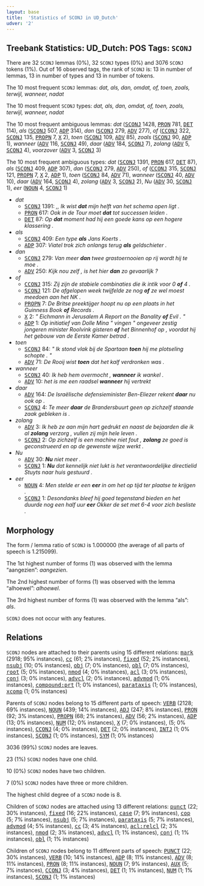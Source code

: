 ```yaml
---
layout: base
title:  'Statistics of SCONJ in UD_Dutch'
udver: '2'
---
```


## Treebank Statistics: UD_Dutch: POS Tags: `SCONJ`

There are 32 `SCONJ` lemmas (0%), 32 `SCONJ` types (0%) and 3076 `SCONJ` tokens (1%).
Out of 16 observed tags, the rank of `SCONJ` is: 13 in number of lemmas, 13 in number of types and 13 in number of tokens.

The 10 most frequent `SCONJ` lemmas: <em>dat, als, dan, omdat, of, toen, zoals, terwijl, wanneer, nadat</em>

The 10 most frequent `SCONJ` types:  <em>dat, als, dan, omdat, of, toen, zoals, terwijl, wanneer, nadat</em>

The 10 most frequent ambiguous lemmas: <em>dat</em> (<tt><a href="nl-pos-SCONJ.html">SCONJ</a></tt> 1428, <tt><a href="nl-pos-PRON.html">PRON</a></tt> 781, <tt><a href="nl-pos-DET.html">DET</a></tt> 114), <em>als</em> (<tt><a href="nl-pos-SCONJ.html">SCONJ</a></tt> 507, <tt><a href="nl-pos-ADP.html">ADP</a></tt> 314), <em>dan</em> (<tt><a href="nl-pos-SCONJ.html">SCONJ</a></tt> 279, <tt><a href="nl-pos-ADV.html">ADV</a></tt> 277), <em>of</em> (<tt><a href="nl-pos-CCONJ.html">CCONJ</a></tt> 322, <tt><a href="nl-pos-SCONJ.html">SCONJ</a></tt> 135, <tt><a href="nl-pos-PROPN.html">PROPN</a></tt> 7, <tt><a href="nl-pos-X.html">X</a></tt> 2), <em>toen</em> (<tt><a href="nl-pos-SCONJ.html">SCONJ</a></tt> 109, <tt><a href="nl-pos-ADV.html">ADV</a></tt> 85), <em>zoals</em> (<tt><a href="nl-pos-SCONJ.html">SCONJ</a></tt> 90, <tt><a href="nl-pos-ADP.html">ADP</a></tt> 1), <em>wanneer</em> (<tt><a href="nl-pos-ADV.html">ADV</a></tt> 116, <tt><a href="nl-pos-SCONJ.html">SCONJ</a></tt> 49), <em>daar</em> (<tt><a href="nl-pos-ADV.html">ADV</a></tt> 184, <tt><a href="nl-pos-SCONJ.html">SCONJ</a></tt> 7), <em>zolang</em> (<tt><a href="nl-pos-ADV.html">ADV</a></tt> 5, <tt><a href="nl-pos-SCONJ.html">SCONJ</a></tt> 4), <em>voorzover</em> (<tt><a href="nl-pos-ADV.html">ADV</a></tt> 3, <tt><a href="nl-pos-SCONJ.html">SCONJ</a></tt> 3)

The 10 most frequent ambiguous types:  <em>dat</em> (<tt><a href="nl-pos-SCONJ.html">SCONJ</a></tt> 1391, <tt><a href="nl-pos-PRON.html">PRON</a></tt> 617, <tt><a href="nl-pos-DET.html">DET</a></tt> 87), <em>als</em> (<tt><a href="nl-pos-SCONJ.html">SCONJ</a></tt> 409, <tt><a href="nl-pos-ADP.html">ADP</a></tt> 307), <em>dan</em> (<tt><a href="nl-pos-SCONJ.html">SCONJ</a></tt> 279, <tt><a href="nl-pos-ADV.html">ADV</a></tt> 250), <em>of</em> (<tt><a href="nl-pos-CCONJ.html">CCONJ</a></tt> 315, <tt><a href="nl-pos-SCONJ.html">SCONJ</a></tt> 121, <tt><a href="nl-pos-PROPN.html">PROPN</a></tt> 7, <tt><a href="nl-pos-X.html">X</a></tt> 2, <tt><a href="nl-pos-ADP.html">ADP</a></tt> 1), <em>toen</em> (<tt><a href="nl-pos-SCONJ.html">SCONJ</a></tt> 84, <tt><a href="nl-pos-ADV.html">ADV</a></tt> 71), <em>wanneer</em> (<tt><a href="nl-pos-SCONJ.html">SCONJ</a></tt> 40, <tt><a href="nl-pos-ADV.html">ADV</a></tt> 10), <em>daar</em> (<tt><a href="nl-pos-ADV.html">ADV</a></tt> 164, <tt><a href="nl-pos-SCONJ.html">SCONJ</a></tt> 4), <em>zolang</em> (<tt><a href="nl-pos-ADV.html">ADV</a></tt> 3, <tt><a href="nl-pos-SCONJ.html">SCONJ</a></tt> 2), <em>Nu</em> (<tt><a href="nl-pos-ADV.html">ADV</a></tt> 30, <tt><a href="nl-pos-SCONJ.html">SCONJ</a></tt> 1), <em>eer</em> (<tt><a href="nl-pos-NOUN.html">NOUN</a></tt> 4, <tt><a href="nl-pos-SCONJ.html">SCONJ</a></tt> 1)


* <em>dat</em>
  * <tt><a href="nl-pos-SCONJ.html">SCONJ</a></tt> 1391: <em>,, Ik wist <b>dat</b> mijn helft van het schema open ligt .</em>
  * <tt><a href="nl-pos-PRON.html">PRON</a></tt> 617: <em>Ook in de Tour moet <b>dat</b> tot successen leiden .</em>
  * <tt><a href="nl-pos-DET.html">DET</a></tt> 87: <em>Op <b>dat</b> moment had hij een goede kans op een hogere klassering .</em>
* <em>als</em>
  * <tt><a href="nl-pos-SCONJ.html">SCONJ</a></tt> 409: <em>Een type <b>als</b> Jans Koerts .</em>
  * <tt><a href="nl-pos-ADP.html">ADP</a></tt> 307: <em>Viatel trok zich onlangs terug <b>als</b> geldschieter .</em>
* <em>dan</em>
  * <tt><a href="nl-pos-SCONJ.html">SCONJ</a></tt> 279: <em>Van meer <b>dan</b> twee grastoernooien op rij wordt hij te moe .</em>
  * <tt><a href="nl-pos-ADV.html">ADV</a></tt> 250: <em>Kijk nou zelf , is het hier <b>dan</b> zo gevaarlijk ?</em>
* <em>of</em>
  * <tt><a href="nl-pos-CCONJ.html">CCONJ</a></tt> 315: <em>Zij zijn de stabiele combinaties die ik intik voor 0 <b>of</b> 4 .</em>
  * <tt><a href="nl-pos-SCONJ.html">SCONJ</a></tt> 121: <em>De afgelopen week twijfelde ze nog <b>of</b> ze wel moest meedoen aan het NK .</em>
  * <tt><a href="nl-pos-PROPN.html">PROPN</a></tt> 7: <em>De Britse preektijger hoopt nu op een plaats in het Guinness Book <b>of</b> Records .</em>
  * <tt><a href="nl-pos-X.html">X</a></tt> 2: <em>" Eichmann in Jerusalem A Report on the Banality <b>of</b> Evil . "</em>
  * <tt><a href="nl-pos-ADP.html">ADP</a></tt> 1: <em>Op initiatief van Dolle Mina " vingen " ongeveer zestig jongeren minister Roolvink gisteren <b>of</b> het Binnenhof op , voordat hij het gebouw van de Eerste Kamer betrad .</em>
* <em>toen</em>
  * <tt><a href="nl-pos-SCONJ.html">SCONJ</a></tt> 84: <em>" Ik stond vlak bij de Spartaan <b>toen</b> hij me plotseling schopte . "</em>
  * <tt><a href="nl-pos-ADV.html">ADV</a></tt> 71: <em>De Rooij wist <b>toen</b> dat het kalf verdronken was .</em>
* <em>wanneer</em>
  * <tt><a href="nl-pos-SCONJ.html">SCONJ</a></tt> 40: <em>Ik heb hem overmocht , <b>wanneer</b> ik wankel .</em>
  * <tt><a href="nl-pos-ADV.html">ADV</a></tt> 10: <em>het is me een raadsel <b>wanneer</b> hij vertrekt</em>
* <em>daar</em>
  * <tt><a href="nl-pos-ADV.html">ADV</a></tt> 164: <em>De Israëlische defensieminister Ben-Eliezer rekent <b>daar</b> nu ook op .</em>
  * <tt><a href="nl-pos-SCONJ.html">SCONJ</a></tt> 4: <em>Te meer <b>daar</b> de Brandersbuurt geen op zichzelf staande zaak gebleken is .</em>
* <em>zolang</em>
  * <tt><a href="nl-pos-ADV.html">ADV</a></tt> 3: <em>Ik heb ze aan mijn hart gedrukt en naast de bejaarden die ik al <b>zolang</b> verzorg , vullen zij mijn hele leven .</em>
  * <tt><a href="nl-pos-SCONJ.html">SCONJ</a></tt> 2: <em>Op zichzelf is een machine niet fout , <b>zolang</b> ze goed is geconstrueerd en op de gewenste wijze werkt .</em>
* <em>Nu</em>
  * <tt><a href="nl-pos-ADV.html">ADV</a></tt> 30: <em><b>Nu</b> niet meer .</em>
  * <tt><a href="nl-pos-SCONJ.html">SCONJ</a></tt> 1: <em><b>Nu</b> dat kennelijk niet lukt is het verantwoordelijke directielid Stuyts naar huis gestuurd .</em>
* <em>eer</em>
  * <tt><a href="nl-pos-NOUN.html">NOUN</a></tt> 4: <em>Men stelde er een <b>eer</b> in om het op tijd ter plaatse te krijgen .</em>
  * <tt><a href="nl-pos-SCONJ.html">SCONJ</a></tt> 1: <em>Desondanks bleef hij goed tegenstand bieden en het duurde nog een half uur <b>eer</b> Okker de set met 6-4 voor zich besliste .</em>

## Morphology

The form / lemma ratio of `SCONJ` is 1.000000 (the average of all parts of speech is 1.215099).

The 1st highest number of forms (1) was observed with the lemma “aangezien”: <em>aangezien</em>.

The 2nd highest number of forms (1) was observed with the lemma “alhoewel”: <em>alhoewel</em>.

The 3rd highest number of forms (1) was observed with the lemma “als”: <em>als</em>.

`SCONJ` does not occur with any features.


## Relations

`SCONJ` nodes are attached to their parents using 15 different relations: <tt><a href="nl-dep-mark.html">mark</a></tt> (2918; 95% instances), <tt><a href="nl-dep-cc.html">cc</a></tt> (61; 2% instances), <tt><a href="nl-dep-fixed.html">fixed</a></tt> (52; 2% instances), <tt><a href="nl-dep-nsubj.html">nsubj</a></tt> (10; 0% instances), <tt><a href="nl-dep-obj.html">obj</a></tt> (7; 0% instances), <tt><a href="nl-dep-obl.html">obl</a></tt> (7; 0% instances), <tt><a href="nl-dep-root.html">root</a></tt> (5; 0% instances), <tt><a href="nl-dep-nmod.html">nmod</a></tt> (4; 0% instances), <tt><a href="nl-dep-acl.html">acl</a></tt> (3; 0% instances), <tt><a href="nl-dep-conj.html">conj</a></tt> (3; 0% instances), <tt><a href="nl-dep-advcl.html">advcl</a></tt> (2; 0% instances), <tt><a href="nl-dep-advmod.html">advmod</a></tt> (1; 0% instances), <tt><a href="nl-dep-compound-prt.html">compound:prt</a></tt> (1; 0% instances), <tt><a href="nl-dep-parataxis.html">parataxis</a></tt> (1; 0% instances), <tt><a href="nl-dep-xcomp.html">xcomp</a></tt> (1; 0% instances)

Parents of `SCONJ` nodes belong to 15 different parts of speech: <tt><a href="nl-pos-VERB.html">VERB</a></tt> (2128; 69% instances), <tt><a href="nl-pos-NOUN.html">NOUN</a></tt> (439; 14% instances), <tt><a href="nl-pos-ADJ.html">ADJ</a></tt> (247; 8% instances), <tt><a href="nl-pos-PRON.html">PRON</a></tt> (92; 3% instances), <tt><a href="nl-pos-PROPN.html">PROPN</a></tt> (68; 2% instances), <tt><a href="nl-pos-ADV.html">ADV</a></tt> (56; 2% instances), <tt><a href="nl-pos-ADP.html">ADP</a></tt> (13; 0% instances), <tt><a href="nl-pos-NUM.html">NUM</a></tt> (12; 0% instances), <tt><a href="nl-pos-X.html">X</a></tt> (7; 0% instances),  (5; 0% instances), <tt><a href="nl-pos-CCONJ.html">CCONJ</a></tt> (4; 0% instances), <tt><a href="nl-pos-DET.html">DET</a></tt> (2; 0% instances), <tt><a href="nl-pos-INTJ.html">INTJ</a></tt> (1; 0% instances), <tt><a href="nl-pos-SCONJ.html">SCONJ</a></tt> (1; 0% instances), <tt><a href="nl-pos-SYM.html">SYM</a></tt> (1; 0% instances)

3036 (99%) `SCONJ` nodes are leaves.

23 (1%) `SCONJ` nodes have one child.

10 (0%) `SCONJ` nodes have two children.

7 (0%) `SCONJ` nodes have three or more children.

The highest child degree of a `SCONJ` node is 8.

Children of `SCONJ` nodes are attached using 13 different relations: <tt><a href="nl-dep-punct.html">punct</a></tt> (22; 30% instances), <tt><a href="nl-dep-fixed.html">fixed</a></tt> (16; 22% instances), <tt><a href="nl-dep-case.html">case</a></tt> (7; 9% instances), <tt><a href="nl-dep-cop.html">cop</a></tt> (5; 7% instances), <tt><a href="nl-dep-nsubj.html">nsubj</a></tt> (5; 7% instances), <tt><a href="nl-dep-parataxis.html">parataxis</a></tt> (5; 7% instances), <tt><a href="nl-dep-advmod.html">advmod</a></tt> (4; 5% instances), <tt><a href="nl-dep-cc.html">cc</a></tt> (3; 4% instances), <tt><a href="nl-dep-acl-relcl.html">acl:relcl</a></tt> (2; 3% instances), <tt><a href="nl-dep-nmod.html">nmod</a></tt> (2; 3% instances), <tt><a href="nl-dep-advcl.html">advcl</a></tt> (1; 1% instances), <tt><a href="nl-dep-conj.html">conj</a></tt> (1; 1% instances), <tt><a href="nl-dep-obl.html">obl</a></tt> (1; 1% instances)

Children of `SCONJ` nodes belong to 11 different parts of speech: <tt><a href="nl-pos-PUNCT.html">PUNCT</a></tt> (22; 30% instances), <tt><a href="nl-pos-VERB.html">VERB</a></tt> (10; 14% instances), <tt><a href="nl-pos-ADP.html">ADP</a></tt> (8; 11% instances), <tt><a href="nl-pos-ADV.html">ADV</a></tt> (8; 11% instances), <tt><a href="nl-pos-PRON.html">PRON</a></tt> (8; 11% instances), <tt><a href="nl-pos-NOUN.html">NOUN</a></tt> (7; 9% instances), <tt><a href="nl-pos-AUX.html">AUX</a></tt> (5; 7% instances), <tt><a href="nl-pos-CCONJ.html">CCONJ</a></tt> (3; 4% instances), <tt><a href="nl-pos-DET.html">DET</a></tt> (1; 1% instances), <tt><a href="nl-pos-NUM.html">NUM</a></tt> (1; 1% instances), <tt><a href="nl-pos-SCONJ.html">SCONJ</a></tt> (1; 1% instances)

